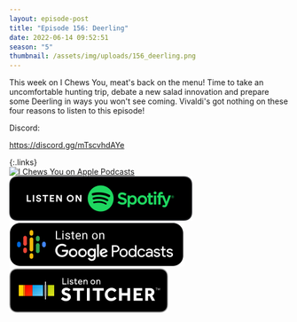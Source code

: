 ```yaml
---
layout: episode-post
title: "Episode 156: Deerling"
date: 2022-06-14 09:52:51
season: "5"
thumbnail: /assets/img/uploads/156_deerling.png
---
```

This week on I Chews You, meat's back on the menu! Time to take an uncomfortable hunting trip, debate a new salad innovation and prepare some Deerling in ways you won't see coming. Vivaldi's got nothing on these four reasons to listen to this episode!

Discord:

<https://discord.gg/mTscvhdAYe>

{:.links}  
[![I Chews You on Apple Podcasts](https://linkmaker.itunes.apple.com/en-us/badge-lrg.svg?releaseDate=2019-04-16T00:00:00Z&kind=podcast&bubble=podcasts)](https://podcasts.apple.com/us/podcast/156-deerling/id1455409177?i=1000566349714)  [![I Chews You on Spotify](/assets/img/uploads/spotify-badge-button.svg)](https://open.spotify.com/episode/5CyLx5hxTEAjYNhHqZWeHf?si=uoxN6-2OR7mnowHodTzNbA)  [![I Chews You on Google Podcasts](/assets/img/uploads/google-podcasts-badge-button.svg)](https://podcasts.google.com/feed/aHR0cDovL2ZlZWRzLmxpYnN5bi5jb20vMTY4ODIxL3Jzcw/episode/MWY5YTUyMjktNTIzNS00MjRhLWI2MjAtYzI1M2MxYmUxMmJm?sa=X&ved=0CAUQkfYCahcKEwiAlL6isq34AhUAAAAAHQAAAAAQAQ)  [![I Chews You on Stitcher](/assets/img/uploads/stitcher-badge-button.svg)](https://www.stitcher.com/s?eid=93509546)